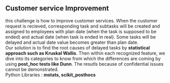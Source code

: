 ## Customer service Improvement

this challenge is how to improve customer services. When the customer request is recieved, corresponding task and subtasks will be created and assigned to employees 
with plan date (when the task is supposed to be ended) and actual date (when task is ended in real). Some tasks will be delayed and actual date value becomes greater than plan date.  
Our solution is to find the root causes of delayed tasks by **statistical approach such as Kruskal Wallis**. Then within each recognized feature, we dive into its categories to know from which the differences are coming by using **post_hoc tests like Dunn**. The resutls because of confidential issues cannot be demonstrated.  
Python Libraries : **mstats, scikit_posthocs**

